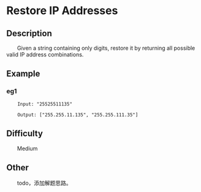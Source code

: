 # Restore IP Addresses

## Description

&emsp;&emsp;Given a string containing only digits, restore it by returning all possible valid IP address combinations.

## Example

### eg1

```
    Input: "25525511135"
    
    Output: ["255.255.11.135", "255.255.111.35"]
```

## Difficulty

&emsp;&emsp;Medium

## Other

&emsp;&emsp;todo，添加解题思路。